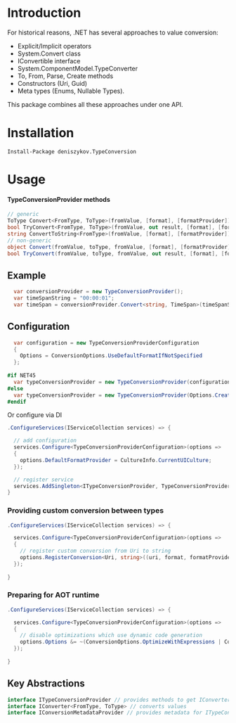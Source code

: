 Introduction
============
For historical reasons, .NET has several approaches to value conversion:
- Explicit/Implicit operators
- System.Convert class 
- IConvertible interface
- System.ComponentModel.TypeConverter
- To, From, Parse, Create methods
- Constructors (Uri, Guid)
- Meta types (Enums, Nullable Types).

This package combines all these approaches under one API. 

Installation
============
```
Install-Package deniszykov.TypeConversion 
```

Usage
============

#### TypeConversionProvider methods
```csharp
// generic
ToType Convert<FromType, ToType>(fromValue, [format], [formatProvider]);
bool TryConvert<FromType, ToType>(fromValue, out result, [format], [formatProvider])
string ConvertToString<FromType>(fromValue, [format], [formatProvider]);
// non-generic
object Convert(fromValue, toType, fromValue, [format], [formatProvider]);
bool TryConvert(fromValue, toType, fromValue, out result, [format], [formatProvider]);
```

## Example
```csharp
  var conversionProvider = new TypeConversionProvider();
  var timeSpanString = "00:00:01";
  var timeSpan = conversionProvider.Convert<string, TimeSpan>(timeSpanString);
```

## Configuration
```csharp
  var configuration = new TypeConversionProviderConfiguration
  {
    Options = ConversionOptions.UseDefaultFormatIfNotSpecified
  };
  
#if NET45
  var typeConversionProvider = new TypeConversionProvider(configuration);
#else
  var typeConversionProvider = new TypeConversionProvider(Options.Create(configuration));
#endif
```
Or configure via DI
```csharp
.ConfigureServices(IServiceCollection services) => {

  // add configuration
  services.Configure<TypeConversionProviderConfiguration>(options =>
  {
    options.DefaultFormatProvider = CultureInfo.CurrentUICulture;
  });

  // register service
  services.AddSingleton<ITypeConversionProvider, TypeConversionProvider>();
}
```

### Providing custom conversion between types
```csharp
.ConfigureServices(IServiceCollection services) => {

  services.Configure<TypeConversionProviderConfiguration>(options =>
  {
    // register custom conversion from Uri to string
    options.RegisterConversion<Uri, string>((uri, format, formatProvider) => uri.OriginalString);
  });
  
}
```

### Preparing for AOT runtime
```csharp
.ConfigureServices(IServiceCollection services) => {

  services.Configure<TypeConversionProviderConfiguration>(options =>
  {
	// disable optimizations which use dynamic code generation
    options.Options &= ~(ConversionOptions.OptimizeWithExpressions | ConversionOptions.OptimizeWithGenerics);
  });
  
}
```

## Key Abstractions

```csharp
interface ITypeConversionProvider // provides methods to get IConverter
interface IConverter<FromType, ToType> // converts values
interface IConversionMetadataProvider // provides metadata for ITypeConversionProvider
```


